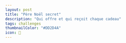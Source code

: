 ```yaml
---
layout: post
title: "Père Noël secret"
description: "Qui offre et qui reçoit chaque cadeau"
tags: challenges
thumbnailColor: "#DD2D4A"
icon: 🎅
---
```

